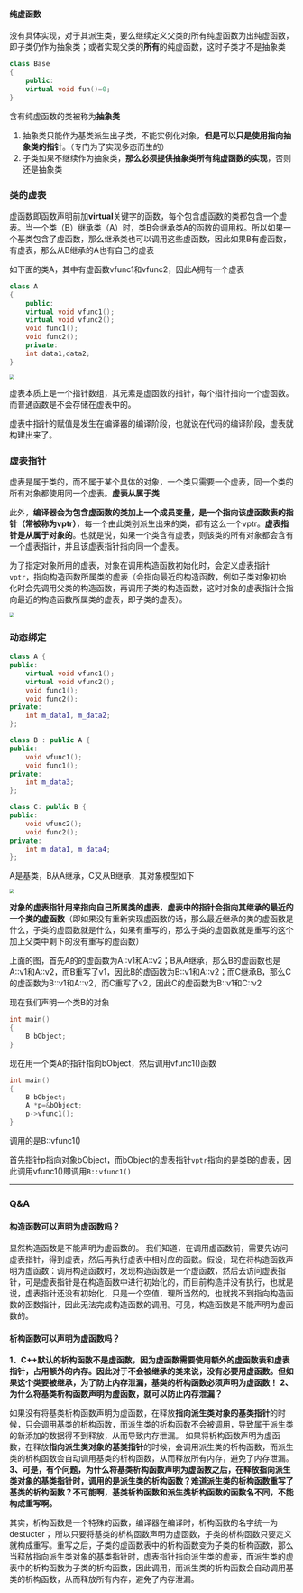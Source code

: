 #### 纯虚函数

没有具体实现，对于其派生类，要么继续定义父类的所有纯虚函数为出纯虚函数，即子类仍作为抽象类；或者实现父类的**所有**的纯虚函数，这时子类才不是抽象类

```c++
class Base
{
    public:
    virtual void fun()=0;
}
```

含有纯虚函数的类被称为**抽象类**

1. 抽象类只能作为基类派生出子类，不能实例化对象，**但是可以只是使用指向抽象类的指针**。（专门为了实现多态而生的）
2. 子类如果不继续作为抽象类，**那么必须提供抽象类所有纯虚函数的实现**，否则还是抽象类

### 类的虚表

虚函数即函数声明前加**virtual**关键字的函数，每个包含虚函数的类都包含一个虚表。当一个类（B）继承类（A）时，类B会继承类A的函数的调用权。所以如果一个基类包含了虚函数，那么继承类也可以调用这些虚函数，因此如果B有虚函数，有虚表，那么从B继承的A也有自己的虚表

 如下面的类A，其中有虚函数vfunc1和vfunc2，因此A拥有一个虚表

```c++
class A
{
    public:
    virtual void vfunc1();
    virtual void vfunc2();
    void func1();
    void func2();
    private:
    int data1,data2;
}   
```

<img src="image/35.png" style="zoom:50%;" />

虚表本质上是一个指针数组，其元素是虚函数的指针，每个指针指向一个虚函数。而普通函数是不会存储在虚表中的。

虚表中指针的赋值是发生在编译器的编译阶段，也就说在代码的编译阶段，虚表就构建出来了。

### 虚表指针

虚表是属于类的，而不属于某个具体的对象，一个类只需要一个虚表，同一个类的所有对象都使用同一个虚表。**虚表从属于类**

此外，**编译器会为包含虚函数的类加上一个成员变量，是一个指向该虚函数表的指针（常被称为vptr）**，每一个由此类别派生出来的类，都有这么一个vptr。**虚表指针是从属于对象的**。也就是说，如果一个类含有虚表，则该类的所有对象都会含有一个虚表指针，并且该虚表指针指向同一个虚表。

为了指定对象所用的虚表，对象在调用构造函数初始化时，会定义虚表指针`vptr`，指向构造函数所属类的虚表（会指向最近的构造函数，例如子类对象初始化时会先调用父类的构造函数，再调用子类的构造函数，这时对象的虚表指针会指向最近的构造函数所属类的虚表，即子类的虚表）。

<img src="image/36.png" style="zoom:50%;" />

### 动态绑定

```c++
class A {
public:
    virtual void vfunc1();
    virtual void vfunc2();
    void func1();
    void func2();
private:
    int m_data1, m_data2;
};

class B : public A {
public:
    void vfunc1();
    void func1();
private:
    int m_data3;
};

class C: public B {
public:
    void vfunc2();
    void func2();
private:
    int m_data1, m_data4;
};
```

A是基类，B从A继承，C又从B继承，其对象模型如下

<img src="image/37.png" style="zoom:50%;" />

**对象的虚表指针用来指向自己所属类的虚表，虚表中的指针会指向其继承的最近的一个类的虚函数**（即如果没有重新实现虚函数的话，那么最近继承的类的虚函数是什么，子类的虚函数就是什么，如果有重写的，那么子类的虚函数就是重写的这个加上父类中剩下的没有重写的虚函数）

上面的图，首先A的的虚函数为A::v1和A::v2；B从A继承，那么B的虚函数也是A::v1和A::v2，而B重写了v1，因此B的虚函数为B::v1和A::v2；而C继承B，那么C的虚函数为B::v1和A::v2，而C重写了v2，因此C的虚函数为B::v1和C::v2

现在我们声明一个类B的对象

```c++
int main()
{
    B bObject;
}
```

现在用一个类A的指针指向bObject，然后调用vfunc1()函数

```c++
int main()
{
    B bObject;
    A *p=&bObject;
    p->vfunc1();
}
```

调用的是B::vfunc1()

首先指针p指向对象bObject，而bObject的虚表指针`vptr`指向的是类B的虚表，因此调用vfunc1()即调用`B::vfunc1()`

---

### Q&A

#### 构造函数可以声明为虚函数吗？

显然构造函数是不能声明为虚函数的。
我们知道，在调用虚函数前，需要先访问虚表指针，得到虚表，然后再执行虚表中相对应的函数。假设，现在将构造函数声明为虚函数：调用构造函数时，发现构造函数是一个虚函数，然后去访问虚表指针，可是虚表指针是在构造函数中进行初始化的，而目前构造并没有执行，也就是说，虚表指针还没有初始化，只是一个空值，理所当然的，也就找不到指向构造函数的函数指针，因此无法完成构造函数的调用。可见，构造函数是不能声明为虚函数的。

#### 析构函数可以声明为虚函数吗？

**1、C++默认的析构函数不是虚函数，因为虚函数需要使用额外的虚函数表和虚表指针，占用额外的内存。因此对于不会被继承的类来说，没有必要用虚函数。但如果这个类要被继承，为了防止内存泄漏，基类的析构函数必须声明为虚函数！**
**2、为什么将基类析构函数声明为虚函数，就可以防止内存泄漏？**

如果没有将基类析构函数声明为虚函数，在释放**指向派生类对象的基类指针**的时候，只会调用基类的析构函数，而派生类的析构函数不会被调用，导致属于派生类的新添加的数据得不到释放，从而导致内存泄漏。
如果将析构函数声明为虚函数，在释放**指向派生类对象的基类指针**的时候，会调用派生类的析构函数，而派生类的析构函数会自动调用基类的析构函数，从而释放所有内存，避免了内存泄漏。
**3、可是，有个问题，为什么将基类析构函数声明为虚函数之后，在释放指向派生类对象的基类指针时，调用的是派生类的析构函数？难道派生类的析构函数重写了基类的析构函数？不可能啊，基类析构函数和派生类析构函数的函数名不同，不能构成重写啊。**

其实，析构函数是一个特殊的函数，编译器在编译时，析构函数的名字统一为destucter；
所以只要将基类的析构函数声明为虚函数，子类的析构函数只要定义就构成重写。重写之后，子类的虚函数表中的析构函数变为子类的析构函数，那么当释放指向派生类对象的基类指针时，虚表指针指向派生类的虚表，而派生类的虚表中的析构函数为子类的析构函数，因此调用，而派生类的析构函数会自动调用基类的析构函数，从而释放所有内存，避免了内存泄漏。


